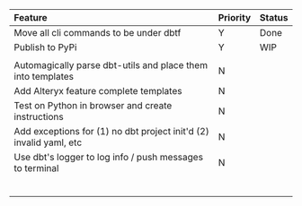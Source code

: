 | Feature                                                            | Priority | Status |
| :----------------------------------------------------------------- | :------- | :----- |
| Move all cli commands to be under dbtf                             | Y        | Done   |
| Publish to PyPi                                                    | Y        | WIP    |
|                                                                    |          |        |
| Automagically parse dbt-utils and place them into templates        | N        |        |
| Add Alteryx feature complete templates                             | N        |        |
| Test on Python in browser and create instructions                  | N        |        |
| Add exceptions for (1) no dbt project init'd (2) invalid yaml, etc | N        |        |
| Use dbt's logger to log info / push messages to terminal           | N        |        |
|                                                                    |          |        |
|                                                                    |          |        |
|                                                                    |          |        |
|                                                                    |          |        |
|                                                                    |          |        |
|                                                                    |          |        |
